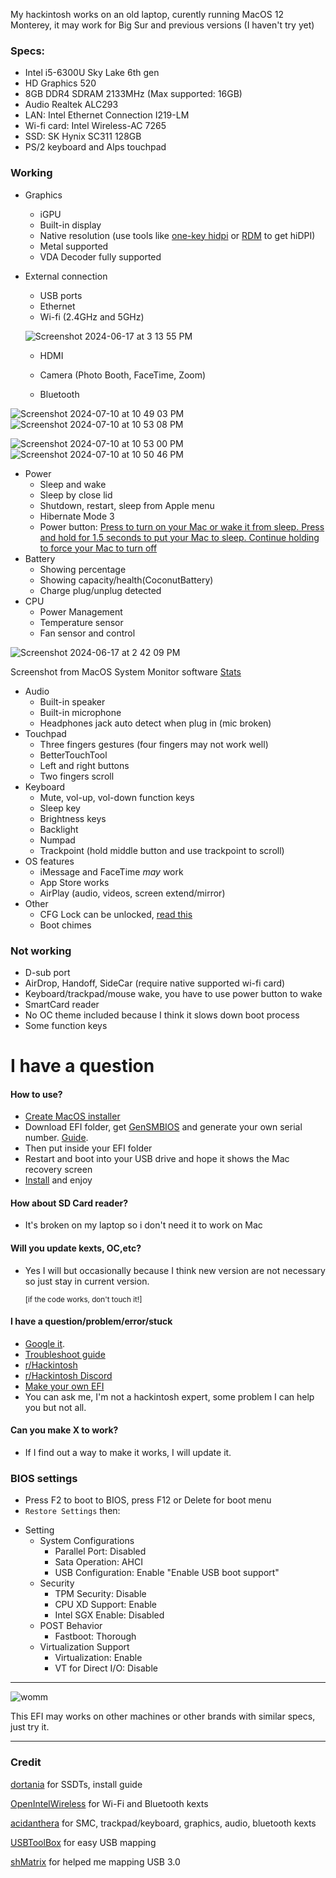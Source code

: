 My hackintosh works on an old laptop, curently running MacOS 12 Monterey, it may work for Big Sur and previous versions (I haven't try yet)
### Specs:
- Intel i5-6300U Sky Lake 6th gen
- HD Graphics 520
- 8GB DDR4 SDRAM 2133MHz (Max supported: 16GB)
- Audio Realtek ALC293
- LAN: Intel Ethernet Connection I219-LM
- Wi-fi card: Intel Wireless-AC 7265
- SSD: SK Hynix SC311 128GB
- PS/2 keyboard and Alps touchpad

### Working
- Graphics
	- iGPU
	- Built-in display
	- Native resolution (use tools like [one-key hidpi](https://github.com/xzhih/one-key-hidpi) or [RDM](https://github.com/avibrazil/RDM) to get hiDPI)
	- Metal supported
	- VDA Decoder fully supported
- External connection
	- USB ports
	- Ethernet
	- Wi-fi (2.4GHz and 5GHz)
   
    ![Screenshot 2024-06-17 at 3 13 55 PM](https://github.com/Trkien618/Dell_Latitude_E5470_Hackintosh/assets/72366881/1d9e986b-7ad1-4e6a-8573-af3819f66d03)
	- HDMI
	- Camera (Photo Booth, FaceTime, Zoom)

 	- Bluetooth
  
![Screenshot 2024-07-10 at 10 49 03 PM](https://github.com/hawtkin/Dell_Latitude_E5470_Hackintosh/assets/72366881/1de07a98-8244-43ca-9709-d38c55fe3196)
![Screenshot 2024-07-10 at 10 53 08 PM](https://github.com/hawtkin/Dell_Latitude_E5470_Hackintosh/assets/72366881/a9642e96-5f5d-425c-855a-fc44e2a97b1d)


![Screenshot 2024-07-10 at 10 53 00 PM](https://github.com/hawtkin/Dell_Latitude_E5470_Hackintosh/assets/72366881/b79054be-2c80-4b00-a040-73e418ee09eb)
![Screenshot 2024-07-10 at 10 50 46 PM](https://github.com/hawtkin/Dell_Latitude_E5470_Hackintosh/assets/72366881/c9856d93-915c-4d76-b6a4-56bb356248f8)


- Power
	- Sleep and wake
	- Sleep by close lid
	- Shutdown, restart, sleep from Apple menu
	- Hibernate Mode 3
	- Power button: [Press to turn on your Mac or wake it from sleep. Press and hold for 1.5 seconds to put your Mac to sleep. Continue holding to force your Mac to turn off](https://support.apple.com/en-us/HT201236#sleep)
- Battery
	- Showing percentage
	- Showing capacity/health(CoconutBattery)
	- Charge plug/unplug detected
- CPU 
	- Power Management
	- Temperature sensor
	- Fan sensor and control
   
![Screenshot 2024-06-17 at 2 42 09 PM](https://github.com/Trkien618/Dell_Latitude_E5470_Hackintosh/assets/72366881/8949d70e-9070-4b22-879b-8934978d2e92)

Screenshot from MacOS System Monitor software [Stats](https://github.com/exelban/stats)

- Audio
	- Built-in speaker
	- Built-in microphone
	- Headphones jack auto detect when plug in (mic broken)
- Touchpad
	- Three fingers gestures (four fingers may not work well)
	- BetterTouchTool
	- Left and right buttons
	- Two fingers scroll
- Keyboard
	- Mute, vol-up, vol-down function keys
 	- Sleep key
	- Brightness keys
	- Backlight
	- Numpad 
	- Trackpoint (hold middle button and use trackpoint to scroll)
- OS features
	- iMessage and FaceTime *may* work
	- App Store works
	- AirPlay (audio, videos, screen extend/mirror)
- Other
	- CFG Lock can be unlocked, [read this](https://dortania.github.io/OpenCore-Post-Install/misc/msr-lock.html#disabling-cfg-lock)
	- Boot chimes
### Not working
- D-sub port
- AirDrop, Handoff, SideCar (require native supported wi-fi card)
- Keyboard/trackpad/mouse wake, you have to use power button to wake
- SmartCard reader
- No OC theme included because I think it slows down boot process
- Some function keys
# I have a question
#### How to use?
- [Create MacOS installer](https://dortania.github.io/OpenCore-Install-Guide/installer-guide/)
- Download EFI folder, get [GenSMBIOS](https://github.com/corpnewt/GenSMBIOS) and generate your own serial number. [Guide](https://dortania.github.io/OpenCore-Install-Guide/config-laptop.plist/skylake.html#platforminfo).
- Then put inside your EFI folder
- Restart and boot into your USB drive and hope it shows the Mac recovery screen
- [Install](https://support.apple.com/en-us/102655#reinstall) and enjoy
#### How about SD Card reader?
- It's broken on my laptop so i don't need it to work on Mac
#### Will you update kexts, OC,etc?
- Yes I will but occasionally because I think new version are not necessary so just stay in current version.
  
  <sub> [if the code works, don't touch it!] </sub>
#### I have a question/problem/error/stuck
- [Google it](https://www.google.com).
- [Troubleshoot guide](https://dortania.github.io/OpenCore-Install-Guide/troubleshooting/troubleshooting.html)
- [r/Hackintosh](https://www.reddit.com/r/hackintosh/)
- [r/Hackintosh Discord](https://discord.gg/u8V7N5C)
- [Make your own EFI](https://dortania.github.io/OpenCore-Install-Guide/prerequisites.html)
- You can ask me, I'm not a hackintosh expert, some problem I can help you but not all.
#### Can you make X to work?
- If I find out a way to make it works, I will update it.
### BIOS settings
* Press F2 to boot to BIOS, press F12 or Delete for boot menu
* `Restore Settings` then:
- Setting
	- System Configurations
		- Parallel Port: Disabled
		- Sata Operation: AHCI
		- USB Configuration: Enable "Enable USB boot support"
	- Security
		- TPM Security: Disable 
		- CPU XD Support: Enable
		- Intel SGX Enable: Disabled
	- POST Behavior
		- Fastboot: Thorough
	- Virtualization Support
		- Virtualization: Enable
		- VT for Direct I/O: Disable

----------------------------------------------------------------------------
![womm](https://github.com/Trkien618/Dell_Latitude_E5470_Hackintosh/assets/72366881/f6b20e37-d3f9-4a42-ba8b-62a016ddf222)

This EFI may works on other machines or other brands with similar specs, just try it.

----------------------------------------------------------------------------
### Credit
[dortania](https://github.com/dortania) for SSDTs, install guide

[OpenIntelWireless](https://github.com/OpenIntelWireless) for Wi-Fi and Bluetooth kexts

[acidanthera](https://github.com/acidanthera) for SMC, trackpad/keyboard, graphics, audio, bluetooth kexts

[USBToolBox](https://github.com/USBToolBox) for easy USB mapping

[shMatrix](https://github.com/shMatrix) for helped me mapping USB 3.0
